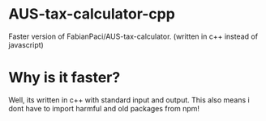 # AUS-tax-calculator-cpp
Faster version of FabianPaci/AUS-tax-calculator. (written in c++ instead of javascript)

# Why is it faster?
Well, its written in c++ with standard input and output. This also means i dont have to import harmful and old packages from npm!
